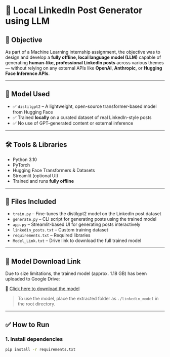 # 💼 Local LinkedIn Post Generator using LLM

## 📌 Objective

As part of a Machine Learning internship assignment, the objective was to design and develop a **fully offline, local language model (LLM)** capable of generating **human-like, professional LinkedIn posts** across various themes — without relying on any external APIs like **OpenAI**, **Anthropic**, or **Hugging Face Inference APIs**.

---

## 🧠 Model Used

- ✅ `distilgpt2` – A lightweight, open-source transformer-based model from Hugging Face
- ✅ Trained **locally** on a curated dataset of real LinkedIn-style posts
- ✅ No use of GPT-generated content or external inference

---

## 🛠️ Tools & Libraries

- Python 3.10
- PyTorch
- Hugging Face Transformers & Datasets
- Streamlit (optional UI)
- Trained and runs **fully offline**

---

## 📂 Files Included

- `train.py` – Fine-tunes the distilgpt2 model on the LinkedIn post dataset
- `generate.py` – CLI script for generating posts using the trained model
- `app.py` – Streamlit-based UI for generating posts interactively
- `linkedin_posts.txt` – Custom training dataset
- `requirements.txt` – Required libraries
- `Model_Link.txt` – Drive link to download the full trained model

---

## 🔗 Model Download Link

Due to size limitations, the trained model (approx. 1.18 GB) has been uploaded to Google Drive:

🔗 [Click here to download the model](https://drive.google.com/file/d/1Q2m0YRerVGI_LBD1dsojMoZ8TDJ3ud8Q/view?usp=drive_link)

> To use the model, place the extracted folder as `./linkedin_model` in the root directory.

---

## ✅ How to Run

### 1. Install dependencies
```bash
pip install -r requirements.txt
